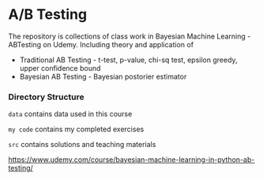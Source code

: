 # A/B Testing

The repository is collections of class work in Bayesian Machine Learning - ABTesting on Udemy.
Including theory and application of
- Traditional AB Testing - t-test, p-value, chi-sq test, epsilon greedy, upper confidence bound
- Bayesian AB Testing - Bayesian postorier estimator

### Directory Structure

`data` contains data used in this course

`my code` contains my completed exercises

`src` contains solutions and teaching materials



https://www.udemy.com/course/bayesian-machine-learning-in-python-ab-testing/
